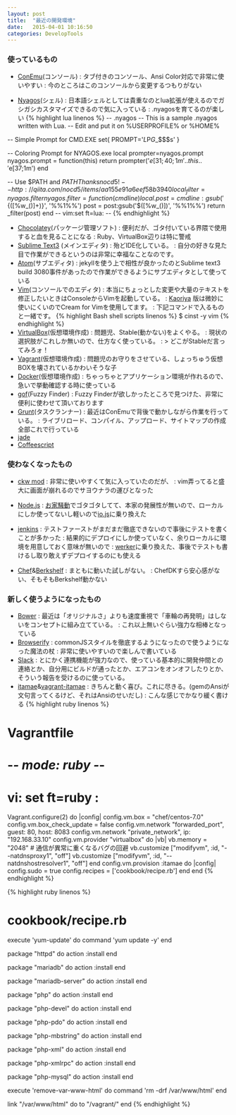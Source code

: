 ```yaml
---
layout: post
title:  "最近の開発環境"
date:   2015-04-01 10:16:50
categories: DevelopTools
---
```

### 使っているもの
- [ConEmu](https://github.com/Maximus5/ConEmu)(コンソール)
: タブ付きのコンソール、Ansi Color対応で非常に使いやすい
: 今のところはこのコンソールから変更するつもりがない

- [Nyagos](https://github.com/zetamatta/nyagos)(シェル)
: 日本語シェルとしては貴重なのとlua拡張が使えるのでガシガシカスタマイズできるので気に入っている
: .nyagosを育てるのが楽しい
{% highlight lua linenos %}
-- .nyagos
-- This is a sample .nyagos written with Lua.
-- Edit and put it on %USERPROFILE% or %HOME%

-- Simple Prompt for CMD.EXE
set{
    PROMPT='$L$P$G$_$$$s'
}

-- Coloring Prompt for NYAGOS.exe
local prompter=nyagos.prompt
nyagos.prompt = function(this)
    return prompter('$e[31;40;1m'..this..'$e[37;1m')
end

-- Use $PATH and ${PATH} Thanks nocd5!
-- http://qiita.com/nocd5/items/aa155e91a6eef58b3940
local _filter = nyagos.filter
nyagos.filter = function(cmdline)
  local.post = cmdline:gsub('${([%w_()]+)}', '%%1%%')
  post = post:gsub('$([%w_()])', '%%1%%')
  return _filter(post)
end
-- vim:set ft=lua: --
{% endhighlight %}
- [Chocolatey](https://chocolatey.org/)(パッケージ管理ソフト)
: 便利だが、ゴタ付いている界隈で使用すると血を見ることになる
: Ruby、VirtualBox辺りは特に警戒
- [Sublime Text3](http://www.sublimetext.com/3) (メインエディタ)
: 殆どIDE化している。
: 自分の好きな見た目で作業ができるというのは非常に幸福なことなのです。
- [Atom](https://atom.io/)(サブエディタ)
: jekyllを使う上で相性が良かったのとSublime text3 build 3080事件があったので作業ができるようにサブエディタとして使っている
- [Vim](http://cream.sourceforge.net/)(コンソールでのエディタ)
: 本当にちょっとした変更や大量のテキストを修正したいときはConsoleからVimを起動している。
: [Kaoriya](http://www.kaoriya.net/software/vim/) 版は微妙に使いにくいのでCream for Vimを使用してます。
: 下記コマンドで入るものと一緒です。
{% highlight Bash shell scripts linenos %}
$ cinst -y vim
{% endhighlight %}
- [VirtualBox](https://www.virtualbox.org/)(仮想環境作成)
: 問題児、Stable(動かない)をよくやる。
: 現状の選択肢がこれしか無いので、仕方なく使っている。
: > どこがStableだ言ってみろォ！
- [Vagrant](https://www.virtualbox.org/)(仮想環境作成)
: 問題児のお守りをさせている、しょっちゅう仮想BOXを壊されているかわいそうな子
- [Docker](https://www.docker.com/)(仮想環境作成)
: ちゃっちゃとアプリケーション環境が作れるので、急いで挙動確認する時に使っている
- [gof](https://github.com/mattn/gof)(Fuzzy Finder)
: Fuzzy Finderが欲しかったところで見つけた、非常に便利に使わせて頂いております
- [Grunt](http://gruntjs.com/)(タスクランナー)
: 最近はConEmuで背後で動かしながら作業を行っている。
: ライブリロード、コンパイル、アップロード、サイトマップの作成全部これで行っている
- [jade]()
- [Coffeescript]()


### 使わなくなったもの
- [ckw mod](http://ckw-mod.github.io/)
: 非常に使いやすくて気に入っていたのだが、
: vim弄ってると盛大に画面が崩れるのでサヨウナラの運びとなった

- [Node.js](https://nodejs.org/)
: [お家騒動](http://yosuke-furukawa.hatenablog.com/entry/2014/12/25/104300)でゴタゴタしてて、本家の発展性が無いので、ローカルにしか使ってないし軽いので[io.js](https://iojs.org/ja/)に乗り換えた

- [jenkins](https://jenkins-ci.org/)
: テストファーストがまだまだ徹底できないので事後にテストを書くことが多かった
: 結果的にデプロイにしか使っていなく、余りローカルに環境を用意しておく意味が無いので
: [werker](http://wercker.com/)に乗り換えた、事後でテストも書けるし取り敢えずデプロイするのにも使える
- [Chef](https://www.chef.io/)&[Berkshelf](http://berkshelf.com/)
: まともに動いた試しがない。
: ChefDKすら安心感がない、そもそもBerkshelf動かない

### 新しく使うようになったもの
- [Bower](http://bower.io/)
: 最近は「オリジナルさ」よりも速度重視で「車輪の再発明」はしないをコンセプトに組み立てている。
: これ以上無いぐらい強力な相棒となっている
- [Browserify](http://browserify.org/)
: commonJSスタイルを徹底するようになったので使うようになった魔法の杖
: 非常に使いやすいので楽しんで書いている
- [Slack](https://slack.com/)
: とにかく連携機能が強力なので、使っている基本的に開発仲間との連絡とか、自分用にビルドが通ったとか、エアコンをオンオフしたりとか、そういう報告を受けるのに使っている。
- [itamae](https://github.com/itamae-kitchen/itamae)&[vagrant-itamae](https://github.com/chiastolite/vagrant-itamae)
: きちんと動く喜び。これに尽きる。(gemのAnsiが文句言ってくるけど、それはAnsiのせいだし)
: こんな感じでかなり緩く書ける
{% highlight ruby linenos %}
# Vagrantfile
# -*- mode: ruby -*-
# vi: set ft=ruby :
Vagrant.configure(2) do |config|
  config.vm.box = "chef/centos-7.0"
  config.vm.box_check_update = false
  config.vm.network "forwarded_port", guest: 80, host: 8083
  config.vm.network "private_network", ip: "192.168.33.10"
  config.vm.provider "virtualbox" do |vb|
    vb.memory = "2048"
    # 通信が異常に重くなるバグの回避
    vb.customize ["modifyvm", :id, "--natdnsproxy1", "off"]
    vb.customize ["modifyvm", :id, "--natdnshostresolver1", "off"]
  end
  config.vm.provision :itamae do |config|
    config.sudo = true
    config.recipes = ['cookbook/recipe.rb']
  end
end
{% endhighlight %}

{% highlight ruby linenos %}
# cookbook/recipe.rb
execute 'yum-update' do
  command 'yum update -y'
end

package "httpd" do
  action :install
end

package "mariadb" do
  action :install
end

package "mariadb-server" do
  action :install
end

package "php" do
  action :install
end

package "php-devel" do
  action :install
end

package "php-pdo" do
  action :install
end

package "php-mbstring" do
  action :install
end

package "php-xml" do
  action :install
end

package "php-xmlrpc" do
  action :install
end

package "php-mysql" do
  action :install
end

execute 'remove-var-www-html' do
  command 'rm -drf /var/www/html'
end

link "/var/www/html" do
  to "/vagrant/"
end
{% endhighlight %}
